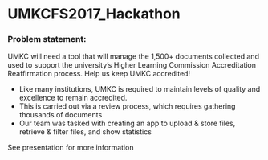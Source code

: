 # UMKCFS2017_Hackathon

### Problem statement:

UMKC will need a tool that will manage the 1,500+ documents collected and used to support the university’s Higher Learning Commission Accreditation Reaffirmation process. Help us keep UMKC accredited!
* Like many institutions, UMKC is required to maintain levels of quality and excellence to remain accredited. 
* This is carried out via a review process, which requires gathering thousands of documents 
* Our team was tasked with creating an app to upload & store files, retrieve & filter files, and show statistics

See presentation for more information
